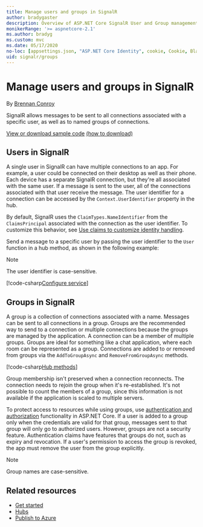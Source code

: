 ```yaml
---
title: Manage users and groups in SignalR
author: bradygaster
description: Overview of ASP.NET Core SignalR User and Group management.
monikerRange: '>= aspnetcore-2.1'
ms.author: bradyg
ms.custom: mvc
ms.date: 05/17/2020
no-loc: [appsettings.json, "ASP.NET Core Identity", cookie, Cookie, Blazor, "Blazor Server", "Blazor WebAssembly", "Identity", "Let's Encrypt", Razor, SignalR]
uid: signalr/groups
---
```


# Manage users and groups in SignalR

By [Brennan Conroy](https://github.com/BrennanConroy)

SignalR allows messages to be sent to all connections associated with a specific user, as well as to named groups of connections.

[View or download sample code](https://github.com/dotnet/AspNetCore.Docs/tree/master/aspnetcore/signalr/groups/sample/) [(how to download)](xref:index#how-to-download-a-sample)

## Users in SignalR

A single user in SignalR can have multiple connections to an app. For example, a user could be connected on their desktop as well as their phone. Each device has a separate SignalR connection, but they're all associated with the same user. If a message is sent to the user, all of the connections associated with that user receive the message. The user identifier for a connection can be accessed by the `Context.UserIdentifier` property in the hub.

By default, SignalR uses the `ClaimTypes.NameIdentifier` from the `ClaimsPrincipal` associated with the connection as the user identifier. To customize this behavior, see [Use claims to customize identity handling](xref:signalr/authn-and-authz#use-claims-to-customize-identity-handling).

Send a message to a specific user by passing the user identifier to the `User` function in a hub method, as shown in the following example:

> [!NOTE]
> The user identifier is case-sensitive.

[!code-csharp[Configure service](groups/sample/Hubs/ChatHub.cs?range=29-32)]

## Groups in SignalR

A group is a collection of connections associated with a name. Messages can be sent to all connections in a group. Groups are the recommended way to send to a connection or multiple connections because the groups are managed by the application. A connection can be a member of multiple groups. Groups are ideal for something like a chat application, where each room can be represented as a group. Connections are added to or removed from groups via the `AddToGroupAsync` and `RemoveFromGroupAsync` methods.

[!code-csharp[Hub methods](groups/sample/Hubs/ChatHub.cs?range=15-27)]

Group membership isn't preserved when a connection reconnects. The connection needs to rejoin the group when it's re-established. It's not possible to count the members of a group, since this information is not available if the application is scaled to multiple servers.

To protect access to resources while using groups, use [authentication and authorization](xref:signalr/authn-and-authz) functionality in ASP.NET Core. If a user is added to a group only when the credentials are valid for that group, messages sent to that group will only go to authorized users. However, groups are not a security feature. Authentication claims have features that groups do not, such as expiry and revocation. If a user's permission to access the group is revoked, the app must remove the user from the group explicitly.

> [!NOTE]
> Group names are case-sensitive.

## Related resources

* [Get started](xref:tutorials/signalr)
* [Hubs](xref:signalr/hubs)
* [Publish to Azure](xref:signalr/publish-to-azure-web-app)
